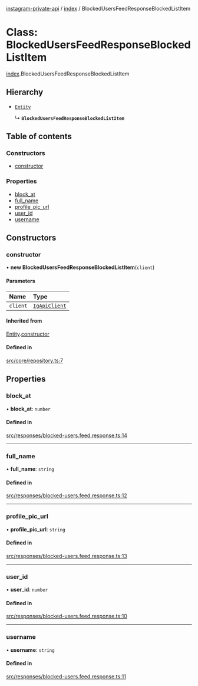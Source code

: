 [instagram-private-api](../../README.md) / [index](../../modules/index.md) / BlockedUsersFeedResponseBlockedListItem

# Class: BlockedUsersFeedResponseBlockedListItem

[index](../../modules/index.md).BlockedUsersFeedResponseBlockedListItem

## Hierarchy

- [`Entity`](Entity.md)

  ↳ **`BlockedUsersFeedResponseBlockedListItem`**

## Table of contents

### Constructors

- [constructor](BlockedUsersFeedResponseBlockedListItem.md#constructor)

### Properties

- [block\_at](BlockedUsersFeedResponseBlockedListItem.md#block_at)
- [full\_name](BlockedUsersFeedResponseBlockedListItem.md#full_name)
- [profile\_pic\_url](BlockedUsersFeedResponseBlockedListItem.md#profile_pic_url)
- [user\_id](BlockedUsersFeedResponseBlockedListItem.md#user_id)
- [username](BlockedUsersFeedResponseBlockedListItem.md#username)

## Constructors

### constructor

• **new BlockedUsersFeedResponseBlockedListItem**(`client`)

#### Parameters

| Name | Type |
| :------ | :------ |
| `client` | [`IgApiClient`](IgApiClient.md) |

#### Inherited from

[Entity](Entity.md).[constructor](Entity.md#constructor)

#### Defined in

[src/core/repository.ts:7](https://github.com/Nerixyz/instagram-private-api/blob/0e0721c/src/core/repository.ts#L7)

## Properties

### block\_at

• **block\_at**: `number`

#### Defined in

[src/responses/blocked-users.feed.response.ts:14](https://github.com/Nerixyz/instagram-private-api/blob/0e0721c/src/responses/blocked-users.feed.response.ts#L14)

___

### full\_name

• **full\_name**: `string`

#### Defined in

[src/responses/blocked-users.feed.response.ts:12](https://github.com/Nerixyz/instagram-private-api/blob/0e0721c/src/responses/blocked-users.feed.response.ts#L12)

___

### profile\_pic\_url

• **profile\_pic\_url**: `string`

#### Defined in

[src/responses/blocked-users.feed.response.ts:13](https://github.com/Nerixyz/instagram-private-api/blob/0e0721c/src/responses/blocked-users.feed.response.ts#L13)

___

### user\_id

• **user\_id**: `number`

#### Defined in

[src/responses/blocked-users.feed.response.ts:10](https://github.com/Nerixyz/instagram-private-api/blob/0e0721c/src/responses/blocked-users.feed.response.ts#L10)

___

### username

• **username**: `string`

#### Defined in

[src/responses/blocked-users.feed.response.ts:11](https://github.com/Nerixyz/instagram-private-api/blob/0e0721c/src/responses/blocked-users.feed.response.ts#L11)

